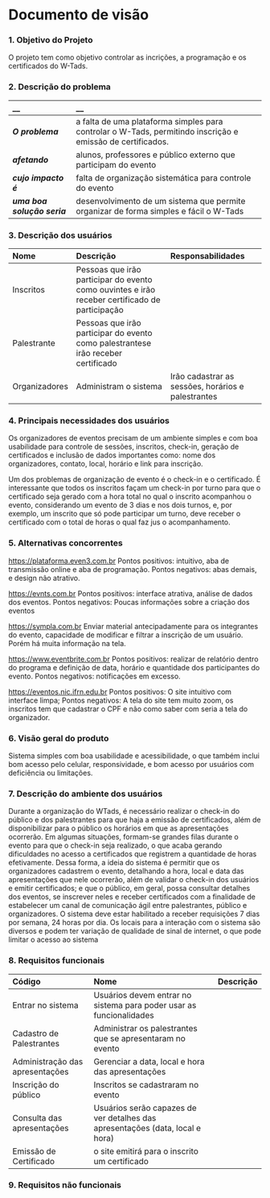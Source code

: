 # Documento de visão


### 1. Objetivo do Projeto 

O projeto tem como objetivo controlar as incrições, a programação e os certificados do W-Tads.
 

### 2. Descrição do problema 

|         __        | __   |
|:------------------|:-----|
| **_O problema_**    | a falta de uma plataforma simples para controlar o W-Tads, permitindo inscrição e emissão de certificados.  |
| **_afetando_**      | alunos, professores e público externo que participam do evento|
| **_cujo impacto é_**| falta de organização sistemática para controle do evento                                    |
| **_uma boa solução seria_** | desenvolvimento de um sistema que permite organizar de forma simples e fácil o W-Tads |


### 3. Descrição dos usuários

| Nome | Descrição | Responsabilidades |
|:---  |:--- |:--- |
| Inscritos  | Pessoas que irão participar do evento como ouvintes e irão receber certificado de participação |
| Palestrante  | Pessoas que irão participar do evento como palestrantese irão receber certificado |
| Organizadores | Administram o sistema | Irão cadastrar as sessões, horários e palestrantes |



### 4. Principais necessidades dos usuários
 
Os organizadores de eventos precisam de um ambiente simples e com boa usabilidade para controle de sessões, inscritos, check-in, geração de certificados e 
inclusão de dados importantes como: nome dos organizadores, contato, local, horário e link para inscrição.

Um dos problemas de organização de evento é o check-in e o certificado. É interessante que todos os inscritos façam um check-in por turno para que o certificado seja 
gerado com a hora total no qual o inscrito acompanhou o evento, considerando um evento de 3 dias e nos dois turnos, e, por exemplo, um inscrito que só pode participar um 
turno, deve receber o certificado com o total de horas o qual faz jus o acompanhamento.




### 5.	Alternativas concorrentes
https://plataforma.even3.com.br
Pontos positivos: intuitivo,  aba de transmissão online e aba de programação. Pontos negativos: abas demais, e design não atrativo.

https://evnts.com.br
Pontos positivos: interface atrativa, análise de dados dos eventos. Pontos negativos: Poucas informações sobre a criação dos eventos

https://sympla.com.br
Enviar material antecipadamente para os integrantes do evento, capacidade de modificar e filtrar a inscrição de um usuário. Porém há muita informação na tela.

https://www.eventbrite.com.br
Pontos positivos: realizar de relatório dentro do programa e definição de data, horário e quantidade dos participantes do evento. Pontos negativos: notificações em excesso.

https://eventos.nic.ifrn.edu.br
Pontos positivos: O site intuitivo com interface limpa; Pontos negativos: A tela do site tem muito zoom, os inscritos tem que cadastrar o CPF e não como saber com seria a tela do organizador.

### 6.	Visão geral do produto
Sistema simples com boa usabilidade e acessibilidade, o que também inclui bom acesso pelo celular, responsividade, e bom acesso por usuários com deficiência ou limitações. 

### 7. Descrição do ambiente dos usuários
Durante a organização do WTads, é necessário realizar o check-in do público e dos palestrantes para que haja a emissão de certificados, além de disponibilizar para o público os horários em que as apresentações ocorrerão. Em algumas situações, formam-se grandes filas durante o evento para que o check-in seja realizado, o que acaba gerando dificuldades no acesso a certificados que registrem a quantidade de horas efetivamente.
Dessa forma, a ideia do sistema é permitir que os organizadores cadastrem o evento, detalhando a hora, local e data das apresentações que nele ocorrerão, além de validar o check-in dos usuários e emitir certificados; e que o público, em geral, possa consultar detalhes dos eventos, se inscrever neles e receber certificados com a finalidade de estabelecer um canal de comunicação ágil entre palestrantes, público e organizadores. 
O sistema deve estar habilitado a receber requisições 7 dias por semana, 24 horas por dia. Os locais para a interação com o sistema são diversos e podem ter variação de qualidade de sinal de internet, o que pode limitar o acesso ao sistema



### 8. Requisitos funcionais
| Código | Nome | Descrição |
|:--- | :--- | :--- |
|Entrar no sistema | Usuários devem entrar no sistema para poder usar as funcionalidades|
|Cadastro de Palestrantes | Administrar os palestrantes que se apresentaram no evento|
|Administração das apresentações | Gerenciar a data, local e hora das apresentações|
|Inscrição do público | Inscritos se cadastraram no evento|
|Consulta das apresentações | Usuários serão capazes de ver detalhes das apresentações (data, local e hora)|
|Emissão de Certificado | o site emitirá para o inscrito um certificado|

### 9. Requisitos não funcionais
